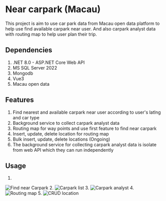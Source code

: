 # Near carpark (Macau)

This project is aim to use car park data from Macau open data platform to help use find available carpark near user. And also carpark analyst data with routing map to help user plan their trip.

## Dependencies
1. .NET 8.0 - ASP.NET Core Web API
2. MS SQL Server 2022 
3. Mongodb 
4. Vue3
5. Macau open data 

## Features
1. Find nearest and available carpark near user according to user's latlng and car type
2. Background service to collect carpark analyst data
3. Routing map for way points and use first feature to find near carpark
4. Insert, update, delete location for routing map
5. Bulk insert, update, delete locations (Ongoing)
6. The background service for collecting carpark analyst data is isolate from web API which they can run independently 

## Usage

1.
![Find near Carpark](https://raw.githubusercontent.com/billy0204/NearCarPark/master/img/NearCarPark.png?token=GHSAT0AAAAAACSUBTS646RZ5E6Y65M37FZOZTSJ3ZA)
2.
![Carpark list](https://raw.githubusercontent.com/billy0204/NearCarPark/master/img/list.png?token=GHSAT0AAAAAACSUBTS6IR6WWYEH56OFXZC2ZTSJ43Q)
3.
![Carpark analyst](https://raw.githubusercontent.com/billy0204/NearCarPark/master/img/anaylst.png?token=GHSAT0AAAAAACSUBTS6FJFKZ2NUTWEDW33AZTSJ5KQ)
4.
![Routing map](https://raw.githubusercontent.com/billy0204/NearCarPark/master/img/routing.png?token=GHSAT0AAAAAACSUBTS7DPNJWWAMBFRVHRM6ZTSJ56Q)
5.
![CRUD location](https://raw.githubusercontent.com/billy0204/NearCarPark/master/img/CRUDSingle.png?token=GHSAT0AAAAAACSUBTS7TYXPMXEZIYDTBZC2ZTSJ6XA)
